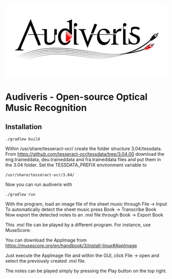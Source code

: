 ![](https://github.com/Audiveris/docs/blob/master/images/SplashLogo.png)

# Audiveris - Open-source Optical Music Recognition

## Installation

```
./gradlew build
```

Within /usr/share/tesseract-ocr/ create the folder structure 3.04/tessdata.
From https://github.com/tesseract-ocr/tessdata/tree/3.04.00 download the eng.traineddata, deu.traineddata and fra.traineddata files and put them in the 3.04 folder.
Set the TESSDATA_PREFIX environment variable to 

```
/usr/share/tesseract-ocr/3.04/
```

Now you can run audiveris with

```
./gradlew run
```

With the program, load an image file of the sheet music through File -> Input
To automatically detect the sheet music press Book -> Transcribe Book
Now export the detected notes to an .mxl file through  Book -> Export Book

This .mxl file can be played by a different program. For instance, use MuseScore:

You can download the AppImage from https://musescore.org/en/handbook/3/install-linux#AppImage

Just execute the AppImage file and within the GUI, click File -> open and select the previously created .mxl file.

The notes can be played simply by pressing the Play button on the top right.